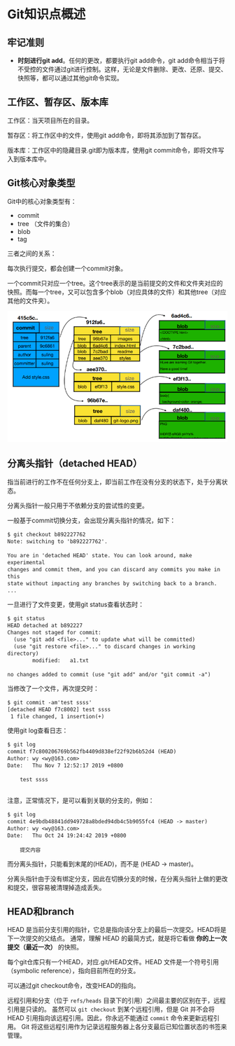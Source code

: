 # Git知识点概述



## 牢记准则

- **时刻进行git add**。任何的更改，都要执行git add命令，git add命令相当于将不受控的文件通过git进行控制。这样，无论是文件删除、更改、还原、提交、快照等，都可以通过其他git命令实现。





## 工作区、暂存区、版本库

工作区：当天项目所在的目录。

暂存区：将工作区中的文件，使用git add命令，即将其添加到了暂存区。

版本库：工作区中的隐藏目录.git即为版本库，使用git commit命令，即将文件写入到版本库中。



## Git核心对象类型

Git中的核心对象类型有：

- commit
- tree （文件的集合）
- blob
- tag

三者之间的关系：

每次执行提交，都会创建一个commit对象。

一个commit只对应一个tree。这个tree表示的是当前提交的文件和文件夹对应的快照。而每一个tree，又可以包含多个blob（对应具体的文件）和其他tree（对应其他的文件夹）。

![git-object](assets/git-object.png)



## 分离头指针（detached HEAD）

指当前进行的工作不在任何分支上，即当前工作在没有分支的状态下，处于分离状态。

 分离头指针一般只用于不依赖分支的尝试性的变更。

一般基于commit切换分支，会出现分离头指针的情况，如下：

```shell
$ git checkout b892227762
Note: switching to 'b892227762'.

You are in 'detached HEAD' state. You can look around, make experimental
changes and commit them, and you can discard any commits you make in this
state without impacting any branches by switching back to a branch.
...
```

一旦进行了文件变更，使用git status查看状态时：

```shell
$ git status
HEAD detached at b892227
Changes not staged for commit:
  (use "git add <file>..." to update what will be committed)
  (use "git restore <file>..." to discard changes in working directory)
        modified:   a1.txt

no changes added to commit (use "git add" and/or "git commit -a")

```

当修改了一个文件，再次提交时：

```shell
$ git commit -am'test ssss'
[detached HEAD f7c8002] test ssss
 1 file changed, 1 insertion(+)
```

使用git log查看日志：

```shell
$ git log
commit f7c800206769b562fb4409d838ef22f92b6b52d4 (HEAD)
Author: wy <wy@163.com>
Date:   Thu Nov 7 12:52:17 2019 +0800

    test ssss


```

注意，正常情况下，是可以看到关联的分支的，例如：

```shell
$ git log
commit 4e9bdb48841dd949728a8bded94db4c5b9055fc4 (HEAD -> master)
Author: wy <wy@163.com>
Date:   Thu Oct 24 19:24:42 2019 +0800

    提交内容

```

而分离头指针，只能看到末尾的(HEAD)，而不是 (HEAD -> master)。

分离头指针由于没有绑定分支，因此在切换分支的时候，在分离头指针上做的更改和提交，很容易被清理掉造成丢失。



## HEAD和branch

HEAD 是当前分支引用的指针，它总是指向该分支上的最后一次提交。HEAD将是下一次提交的父结点。 通常，理解 HEAD 的最简方式，就是将它看做 **你的上一次提交（最近一次）** 的快照。

每个git仓库只有一个HEAD，对应.git/HEAD文件。HEAD 文件是一个符号引用（symbolic reference），指向目前所在的分支。

可以通过git checkout命令，改变HEAD的指向。

远程引用和分支（位于 `refs/heads` 目录下的引用）之间最主要的区别在于，远程引用是只读的。 虽然可以 `git checkout` 到某个远程引用，但是 Git 并不会将 HEAD 引用指向该远程引用。因此，你永远不能通过 `commit` 命令来更新远程引用。 Git 将这些远程引用作为记录远程服务器上各分支最后已知位置状态的书签来管理。



